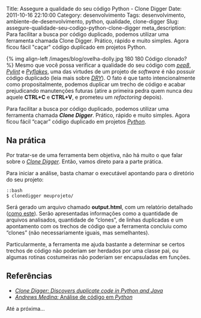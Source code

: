 Title: Assegure a qualidade do seu código Python - Clone Digger
Date: 2011-10-16 22:10:00
Category: desenvolvimento
Tags: desenvolvimento, ambiente-de-desenvolvimento, python, qualidade, clone-digger
Slug: assegure-qualidade-seu-codigo-python-clone-digger
meta_description: Para facilitar a busca por código duplicado, podemos utilizar uma ferramenta chamada Clone Digger. Prático, rápido e muito simples. Agora ficou fácil "caçar" código duplicado em projetos Python.


{% img align-left /images/blog/ovelha-dolly.jpg 180 180 Código clonado? %}
Mesmo que você possa verificar a qualidade do seu
código com [*pep8*][], [*Pylint*][] e [*Pyflakes*][], uma das virtudes
de um projeto de *software* é não possuir código duplicado (leia mais
sobre [*DRY*][]). O fato é que tanto intencionalmente como
propositalmente, podemos duplicar um trecho de código e acabar
prejudicando manutenções futuras (atire a primeira pedra quem nunca deu
aquele **CTRL+C** e **CTRL+V**, e prometeu um *refactoring* depois).

<!-- PELICAN_END_SUMMARY -->

Para facilitar a busca por código duplicado, podemos utilizar uma
ferramenta chamada ***Clone Digger***. Prático, rápido e muito simples.
Agora ficou fácil “caçar” código duplicado em projetos [*Python*][].


Na prática
----------

Por tratar-se de uma ferramenta bem objetiva, não há muito o que falar
sobre o [*Clone Digger*][]. Então, vamos direto para a parte prática.

Para iniciar a análise, basta chamar o executável apontando para o
diretório do seu projeto:

    ::bash
    $ clonedigger meuprojeto/

Será gerado um arquivo chamado **output.html**, com um relatório
detalhado ([como este][]). Serão apresentadas informações como a
quantidade de arquivos analisados, quantidade de “clones”, de linhas
duplicadas e um apontamento com os trechos de código que a ferramenta
concluiu como “clones” (não necessariamente iguais, mas semelhantes).

Particularmente, a ferramenta me ajuda bastante a determinar se certos
trechos de código não poderiam ser herdados por uma classe pai, ou
algumas rotinas costumeiras não poderiam ser encapsuladas em funções.


Referências
-----------

* [*Clone Digger: Discovers duplicate code in Python and Java*][*Clone Digger*]
* [*Andrews Medina:* Análise de código em *Python*][]

Até a próxima…


  [*pep8*]: {filename}/04-assegure-a-qualidade-do-seu-codigo-python-pep8.md
    "Assegure a qualidade do seu código Python – pep8"
  [*Pylint*]: {filename}/05-assegure-a-qualidade-do-seu-codigo-python-pylint.md
    "Assegure a qualidade do seu código Python – Pylint"
  [*Pyflakes*]: {filename}/06-assegure-a-qualidade-do-seu-codigo-python-pyflakes.md
    "Assegure a qualidade do seu código Python – Pyflakes"
  [*DRY*]: http://pt.wikipedia.org/wiki/Don%27t_repeat_yourself
    "Leia mais sobre Don't Repeat Yourself no Wikipedia"
  [*Python*]: {tag}python
    "Leia mais sobre Python"
  [*Clone Digger*]: http://clonedigger.sourceforge.net/index.html
    "Página oficial do projeto Clone Digger"
  [como este]: http://clonedigger.sourceforge.net/examples/nltk_first_50.html
    "Exemplo de relatório do Clone Digger"
  [*Andrews Medina:* Análise de código em *Python*]: http://www.andrewsmedina.com/2011/01/31/analise-de-codigo-em-python/
    "Excelente post do Andrews Medina sobre ferramentas de análise de código em Python"
